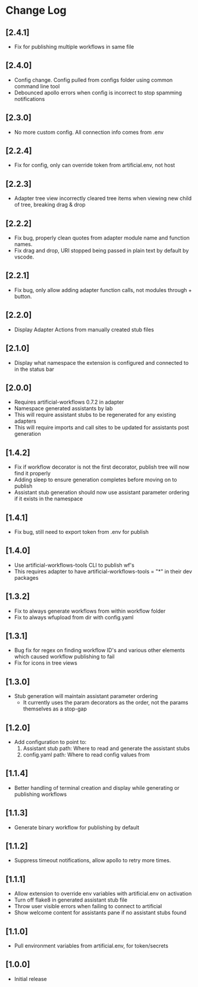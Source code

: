 # Change Log

## [2.4.1]

- Fix for publishing multiple workflows in same file

## [2.4.0]

- Config change. Config pulled from configs folder using common command line tool
- Debounced apollo errors when config is incorrect to stop spamming notifications

## [2.3.0]

- No more custom config. All connection info comes from .env

## [2.2.4]

- Fix for config, only can override token from artificial.env, not host

## [2.2.3]

- Adapter tree view incorrectly cleared tree items when viewing new child of tree, breaking drag & drop

## [2.2.2]

- Fix bug, properly clean quotes from adapter module name and function names.
- Fix drag and drop, URI stopped being passed in plain text by default by vscode.

## [2.2.1]

- Fix bug, only allow adding adapter function calls, not modules through + button.

## [2.2.0]

- Display Adapter Actions from manually created stub files

## [2.1.0]

- Display what namespace the extension is configured and connected to in the status bar

## [2.0.0]

- Requires artificial-workflows 0.7.2 in adapter
- Namespace generated assistants by lab
- This will require assistant stubs to be regenerated for any existing adapters
- This will require imports and call sites to be updated for assistants post generation

## [1.4.2]

- Fix if workflow decorator is not the first decorator, publish tree will now find it properly
- Adding sleep to ensure generation completes before moving on to publish
- Assistant stub generation should now use assistant parameter ordering if it exists in the namespace

## [1.4.1]

- Fix bug, still need to export token from .env for publish

## [1.4.0]

- Use artificial-workflows-tools CLI to publish wf's
- This requires adapter to have artificial-workflows-tools = "\*" in their dev packages

## [1.3.2]

- Fix to always generate workflows from within workflow folder
- Fix to always wfupload from dir with config.yaml

## [1.3.1]

- Bug fix for regex on finding workflow ID's and various other elements which caused workflow publishing to fail
- Fix for icons in tree views

## [1.3.0]

- Stub generation will maintain assistant parameter ordering
  - It currently uses the param decorators as the order, not the params themselves as a stop-gap

## [1.2.0]

- Add configuration to point to:
  1. Assistant stub path: Where to read and generate the assistant stubs
  2. config.yaml path: Where to read config values from

## [1.1.4]

- Better handling of terminal creation and display while generating or publishing workflows

## [1.1.3]

- Generate binary workflow for publishing by default

## [1.1.2]

- Suppress timeout notifications, allow apollo to retry more times.

## [1.1.1]

- Allow extension to override env variables with artificial.env on activation
- Turn off flake8 in generated assistant stub file
- Throw user visible errors when failing to connect to artificial
- Show welcome content for assistants pane if no assistant stubs found

## [1.1.0]

- Pull environment variables from artificial.env, for token/secrets

## [1.0.0]

- Initial release
